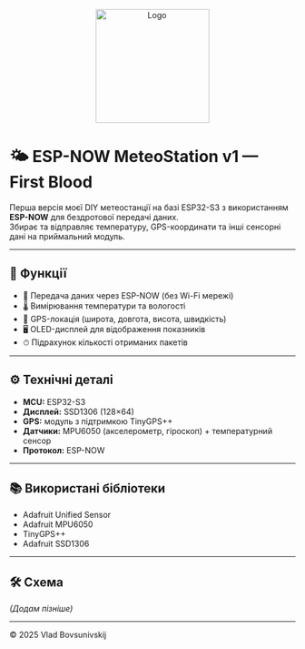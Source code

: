 <p align="center">
  <img src="logo.png" alt="Logo" width="200"/>
</p>

# 🌤 ESP-NOW MeteoStation v1 — First Blood

Перша версія моєї DIY метеостанції на базі ESP32-S3 з використанням **ESP-NOW** для бездротової передачі даних.  
Збирає та відправляє температуру, GPS-координати та інші сенсорні дані на приймальний модуль.

---

## 📌 Функції
- 📡 Передача даних через ESP-NOW (без Wi-Fi мережі)
- 🌡 Вимірювання температури та вологості
- 📍 GPS-локація (широта, довгота, висота, швидкість)
- 🖥 OLED-дисплей для відображення показників
- ⏱ Підрахунок кількості отриманих пакетів

---

## ⚙ Технічні деталі
- **MCU:** ESP32-S3
- **Дисплей:** SSD1306 (128×64)
- **GPS:** модуль з підтримкою TinyGPS++
- **Датчики:** MPU6050 (акселерометр, гіроскоп) + температурний сенсор
- **Протокол:** ESP-NOW

---

## 📚 Використані бібліотеки
- Adafruit Unified Sensor
- Adafruit MPU6050
- TinyGPS++
- Adafruit SSD1306

---

## 🛠 Схема
*(Додам пізніше)*

---

© 2025 Vlad Bovsunivskij
